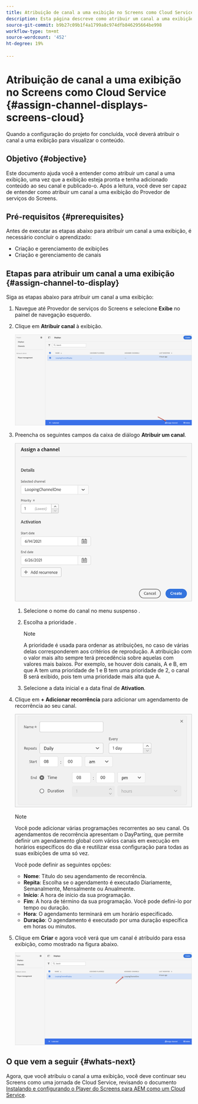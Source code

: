 ```yaml
---
title: Atribuição de canal a uma exibição no Screens como Cloud Service
description: Esta página descreve como atribuir um canal a uma exibição no Screens como um Cloud Service.
source-git-commit: b9b27c09b1f4a1799a8c974dfb846295664be998
workflow-type: tm+mt
source-wordcount: '452'
ht-degree: 19%

---
```



# Atribuição de canal a uma exibição no Screens como Cloud Service {#assign-channel-displays-screens-cloud}

Quando a configuração do projeto for concluída, você deverá atribuir o canal a uma exibição para visualizar o conteúdo.

## Objetivo {#objective}

Este documento ajuda você a entender como atribuir um canal a uma exibição, uma vez que a exibição esteja pronta e tenha adicionado conteúdo ao seu canal e publicado-o. Após a leitura, você deve ser capaz de entender como atribuir um canal a uma exibição do Provedor de serviços do Screens.

## Pré-requisitos {#prerequisites}

Antes de executar as etapas abaixo para atribuir um canal a uma exibição, é necessário concluir o aprendizado:

* Criação e gerenciamento de exibições
* Criação e gerenciamento de canais

## Etapas para atribuir um canal a uma exibição {#assign-channel-to-display}

Siga as etapas abaixo para atribuir um canal a uma exibição:

1. Navegue até Provedor de serviços do Screens e selecione **Exibe** no painel de navegação esquerdo.

1. Clique em **Atribuir canal** à exibição.

   ![imagem](/help/screens-cloud/assets/display/assignchannel-1.png)

1. Preencha os seguintes campos da caixa de diálogo **Atribuir um canal**.

   ![imagem](/help/screens-cloud/assets/display/assignchannel-2.png)

   1. Selecione o nome do canal no menu suspenso .
   1. Escolha a prioridade .

      >[!NOTE]
      >A prioridade é usada para ordenar as atribuições, no caso de várias delas corresponderem aos critérios de reprodução. A atribuição com o valor mais alto sempre terá precedência sobre aquelas com valores mais baixos. Por exemplo, se houver dois canais, A e B, em que A tem uma prioridade de 1 e B tem uma prioridade de 2, o canal B será exibido, pois tem uma prioridade mais alta que A.
   1. Selecione a data inicial e a data final de **Ativation**.

1. Clique em **+ Adicionar recorrência** para adicionar um agendamento de recorrência ao seu canal.

   ![imagem](/help/screens-cloud/assets/create-content/recurrence-1.png)

   >[!NOTE]
   >Você pode adicionar várias programações recorrentes ao seu canal. Os agendamentos de recorrência apresentam o DayParting, que permite definir um agendamento global com vários canais em execução em horários específicos do dia e reutilizar essa configuração para todas as suas exibições de uma só vez.

   Você pode definir as seguintes opções:

   * **Nome**: Título do seu agendamento de recorrência.
   * **Repita**: Escolha se o agendamento é executado Diariamente, Semanalmente, Mensalmente ou Anualmente.
   * **Início**: A hora de início da sua programação.
   * **Fim**: A hora de término da sua programação. Você pode defini-lo por tempo ou duração.
   * **Hora**: O agendamento terminará em um horário especificado.
   * **Duração**: O agendamento é executado por uma duração específica em horas ou minutos.

1. Clique em **Criar** e agora você verá que um canal é atribuído para essa exibição, como mostrado na figura abaixo.

   ![imagem](/help/screens-cloud/assets/display/assignchannel-3.png)


## O que vem a seguir {#whats-next}

Agora, que você atribuiu o canal a uma exibição, você deve continuar seu Screens como uma jornada de Cloud Service, revisando o documento [Instalando e configurando o Player do Screens para AEM como um Cloud Service](/help/screens-cloud/managing-players-registration/installing-screens-cloud-player.md).
